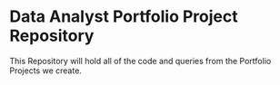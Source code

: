 # Data Analyst Portfolio Project Repository

This Repository will hold all of the code and queries from the Portfolio Projects we create.
